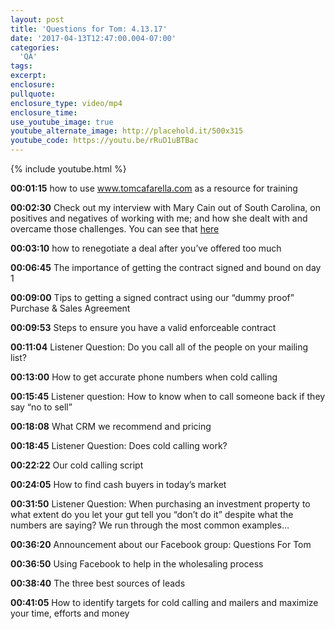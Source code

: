 ```yaml
---
layout: post
title: 'Questions for Tom: 4.13.17'
date: '2017-04-13T12:47:00.004-07:00'
categories:
  'QA'
tags:
excerpt:
enclosure:
pullquote:
enclosure_type: video/mp4
enclosure_time:
use_youtube_image: true
youtube_alternate_image: http://placehold.it/500x315
youtube_code: https://youtu.be/rRuD1uBTBac
---
```

{% include youtube.html %}

**00:01:15** how to use www.tomcafarella.com as a resource for training

**00:02:30** Check out my interview with Mary Cain out of South Carolina, on positives and negatives of working with me; and how she dealt with and overcame those challenges.  You can see that [here](https://drive.google.com/file/d/0B2PwBt0_ExZcMzFiZjdpbksyRW8/view)

**00:03:10**  how to renegotiate a deal after you’ve offered too much

**00:06:45** The importance of getting the contract signed and bound on day 1

**00:09:00** Tips to getting a signed contract using our “dummy proof” Purchase & Sales Agreement

**00:09:53** Steps to ensure you have a valid enforceable contract

**00:11:04** Listener Question: Do you call all of the people on your mailing list?  

**00:13:00** How to get accurate phone numbers when cold calling

**00:15:45** Listener question: How to know when to call someone back if they say “no to sell”

**00:18:08** What CRM we recommend and pricing

**00:18:45** Listener Question:  Does cold calling work? 

**00:22:22** Our cold calling script

**00:24:05** How to find cash buyers in today’s market

**00:31:50** Listener Question: When purchasing an investment property to what extent do you let your gut tell you “don’t do it” despite what the numbers are saying? We run through the most common examples…

**00:36:20** Announcement about our Facebook group: Questions For Tom

**00:36:50** Using Facebook to help in the wholesaling process

**00:38:40** The three best sources of leads

**00:41:05** How to identify targets for cold calling and mailers and maximize your time, efforts and money